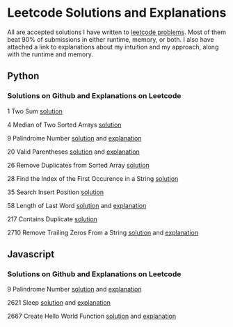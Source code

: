 # Leetcode Solutions and Explanations
All are accepted solutions I have written to [leetcode problems](https://leetcode.com/problemset/all/). Most of them beat 90% of submissions in either runtime, memory, or both. I also have attached a link to explanations about my intuition and my approach, along with the runtime and memory.

## Python
### Solutions on Github and Explanations on Leetcode
1 Two Sum [solution](https://github.com/francescorn/leetcode_solutions/blob/main/1_two_sum.py)

4 Median of Two Sorted Arrays [solution](https://github.com/francescorn/leetcode_solutions/blob/main/4_Median_of_Two_Sorted_Arrays) 

9 Palindrome Number      [solution](https://github.com/francescorn/leetcode_solutions/blob/main/9_palindrome_number.py)      and [explanation](https://leetcode.com/problems/palindrome-number/solutions/3591298/easy-simple-python3-solution-beats-95/)

20 Valid Parentheses [solution](https://github.com/francescorn/leetcode_solutions/blob/main/)
    and [explanation](https://leetcode.com/problems/valid-parentheses/solutions/3591330/easy-python3-solution-using-replace-beats-90/)

26 Remove Duplicates from Sorted Array [solution](https://github.com/francescorn/leetcode_solutions/blob/main/26_Remove_Duplicates_from_Sorted_Array.py)

28 Find the Index of the First Occurence in a String [solution](https://github.com/francescorn/leetcode_solutions/blob/main/28_Find_the_Index_of_the_First_Occurence_in_a_String.py)

35 Search Insert Position [solution](https://github.com/francescorn/leetcode_solutions/blob/main/35_Search_Insert_Position.py)

58 Length of Last Word  [solution](https://github.com/francescorn/leetcode_solutions/blob/main/58_Length_of_Last_Word.py)
   and [explanation](https://leetcode.com/problems/length-of-last-word/solutions/3591175/2-short-and-simple-python3-solutions-beat-over-90/)

217 Contains Duplicate [solution](https://github.com/francescorn/leetcode_solutions/blob/main/217_contains_duplicate.py)

2710 Remove Trailing Zeros From a String      [solution](https://github.com/francescorn/leetcode_solutions/blob/main/2710_Remove_Trailing_Zeros_From_a_String.py)   and   [explanation](https://leetcode.com/problems/remove-trailing-zeros-from-a-string/solutions/3593378/two-short-simple-python3-solutions/)


## Javascript
### Solutions on Github and Explanations on Leetcode
9 Palindrome Number [solution](https://github.com/francescorn/leetcode_solutions/blob/main/9_palindrome_number.js)  and  [explanation](https://leetcode.com/problems/palindrome-number/solutions/3591298/easy-simple-python3-solution-beats-95/)

2621 Sleep      [solution](https://github.com/francescorn/leetcode_solutions/blob/main/2621_Sleep.js) and     [explanation](https://leetcode.com/problems/sleep/solutions/3883019/two-easy-and-short-solutions-javascript-beats-over-90-return-instead-of-await/)

2667 Create Hello World Function      [solution](https://github.com/francescorn/leetcode_solutions/blob/main/2667_Create_Hello_World_Function.js)    and  [explanation](https://leetcode.com/problems/create-hello-world-function/solutions/3882950/two-easy-short-solutions-beat-over-90-using-return/)
